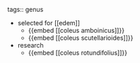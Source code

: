 tags:: genus

- selected for [[edem]]
	- {{embed [[coleus amboinicus]]}}
	- {{embed [[coleus scutellarioides]]}}
- research
	- {{embed [[coleus rotundifolius]]}}
